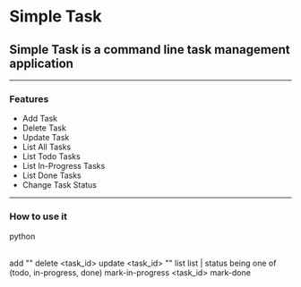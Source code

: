 # Simple Task

## Simple Task is a command line task management application
---

### Features
- Add Task
- Delete Task
- Update Task
- List All Tasks
- List Todo Tasks
- List In-Progress Tasks
- List Done Tasks
- Change Task Status
---

### How to use it
python <option> <value>

add "<description>"
delete <task_id>
update <task_id> "<description>"
list
list <status> | status being one of (todo, in-progress, done)
mark-in-progress <task_id>
mark-done <task-id>


